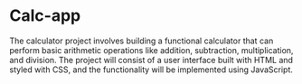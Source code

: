# Calc-app
The calculator project involves building a functional calculator that can perform basic arithmetic operations like addition, subtraction, multiplication, and division. The project will consist of a user interface built with HTML and styled with CSS, and the functionality will be implemented using JavaScript.
